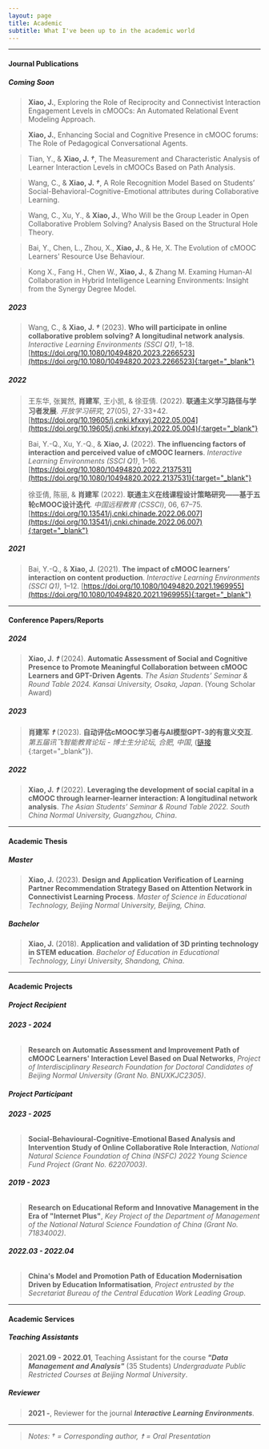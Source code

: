 ```yaml
---
layout: page
title: Academic
subtitle: What I've been up to in the academic world
---
```


------------------------
#### **Journal Publications**

<!-- ##### Working On
> 学习理论的发展与在线学习平台的演进研究.

> 新一代在线学习平台研究——cMOOC平台的设计与实现.

> 社区型课程教学范式研究. -->

##### **Coming Soon**
> **Xiao, J.**, Exploring the Role of Reciprocity and Connectivist Interaction Engagement Levels in
cMOOCs: An Automated Relational Event Modeling Approach.

> **Xiao, J.**, Enhancing Social and Cognitive Presence in cMOOC forums: The Role of Pedagogical Conversational Agents.

> Tian, Y., & **Xiao, J. _†_**, The Measurement and Characteristic Analysis of Learner Interaction Levels in cMOOCs Based on Path Analysis.

> Wang, C., & **Xiao, J. _†_**, A Role Recognition Model Based on Students’ Social-Behavioral-Cognitive-Emotional attributes during Collaborative Learning.

> Wang, C., Xu, Y., & **Xiao, J.**, Who Will be the Group Leader in Open Collaborative Problem Solving? Analysis Based on the Structural Hole Theory.

> Bai, Y., Chen, L., Zhou, X., **Xiao, J.**, & He, X. The Evolution of cMOOC Learners' Resource Use Behaviour.

> Kong X., Fang H., Chen W., **Xiao, J.**, & Zhang M. Examing Human-AI Collaboration in Hybrid Intelligence Learning Environments: Insight from the Synergy Degree Model.

##### **2023**
> Wang, C., & **Xiao, J. _†_** (2023). **Who will participate in online collaborative problem solving? A longitudinal network analysis**. _Interactive Learning Environments_ _(SSCI Q1)_, 1–18. [https://doi.org/10.1080/10494820.2023.2266523](https://doi.org/10.1080/10494820.2023.2266523){:target="_blank"}

##### **2022**
> 王东华, 张翼然, **肖建军**, 王小凯, & 徐亚倩. (2022). **联通主义学习路径与学习者发展**. _开放学习研究_, 27(05), 27-33+42. [https://doi.org/10.19605/j.cnki.kfxxyj.2022.05.004](https://doi.org/10.19605/j.cnki.kfxxyj.2022.05.004){:target="_blank"}  

>Bai, Y.-Q., Xu, Y.-Q., & **Xiao, J.** (2022). **The influencing factors of interaction and perceived value of cMOOC learners**. _Interactive Learning Environments_ _(SSCI Q1)_, 1–16. [https://doi.org/10.1080/10494820.2022.2137531](https://doi.org/10.1080/10494820.2022.2137531){:target="_blank"}  

> 徐亚倩, 陈丽, & **肖建军** (2022). **联通主义在线课程设计策略研究——基于五轮cMOOC设计迭代**. _中国远程教育_ _(CSSCI)_, 06, 67–75. [https://doi.org/10.13541/j.cnki.chinade.2022.06.007](https://doi.org/10.13541/j.cnki.chinade.2022.06.007){:target="_blank"}  

##### **2021**
> Bai, Y.-Q., & **Xiao, J.** (2021). **The impact of cMOOC learners’ interaction on content production**. _Interactive Learning Environments_ _(SSCI Q1)_, 1–12. [https://doi.org/10.1080/10494820.2021.1969955](https://doi.org/10.1080/10494820.2021.1969955){:target="_blank"}  

------------------------
#### **Conference Papers/Reports**

##### **2024**
> **Xiao, J. _☨_** (2024). **Automatic Assessment of Social and Cognitive Presence to Promote Meaningful Collaboration between cMOOC Learners and GPT-Driven Agents**. _The Asian Students’ Seminar & Round Table 2024. Kansai University, Osaka, Japan_. (Young Scholar Award)

##### **2023**
> **肖建军 _☨_** (2023). **自动评估cMOOC学习者与AI模型GPT-3的有意义交互**. _第五届讯飞智能教育论坛 - 博士生分论坛, 合肥, 中国_, ([链接](https://mp.weixin.qq.com/s/7-_0mHfx5NYpbzTdo-aESg){:target="_blank"}).

##### **2022**
> **Xiao, J. _☨_** (2022). **Leveraging the development of social capital in a cMOOC through learner-learner interaction: A longitudinal network analysis**. _The Asian Students’ Seminar & Round Table 2022. South China Normal University, Guangzhou, China_.

------------------------
#### **Academic Thesis**

##### **Master**
> **Xiao, J.** (2023). **Design and Application Verification of Learning Partner Recommendation Strategy Based on Attention Network in Connectivist Learning Process**. _Master of Science in Educational Technology, Beijing Normal University, Beijing, China_.

##### **Bachelor**
> **Xiao, J.** (2018). **Application and validation of 3D printing technology in STEM education**. _Bachelor of Education in Educational Technology, Linyi University, Shandong, China_.

------------------------
#### **Academic Projects**

##### **Project Recipient**
###### **2023 - 2024**
> **Research on Automatic Assessment and Improvement Path of cMOOC Learners' Interaction Level Based on Dual Networks**, _Project of Interdisciplinary Research Foundation for Doctoral Candidates of Beijing Normal University (Grant No. BNUXKJC2305)_.

##### **Project Participant**
###### **2023 - 2025**
> **Social-Behavioural-Cognitive-Emotional Based Analysis and Intervention Study of Online Collaborative Role Interaction**, _National Natural Science Foundation of China (NSFC) 2022 Young Science Fund Project (Grant No. 62207003)_.

###### **2019 - 2023**
> **Research on Educational Reform and Innovative Management in the Era of "Internet Plus"**, _Key Project of the Department of Management of the National Natural Science Foundation of China (Grant No. 71834002)_.

###### **2022.03 - 2022.04**
> **China's Model and Promotion Path of Education Modernisation Driven by Education Informatisation**, _Project entrusted by the Secretariat Bureau of the Central Education Work Leading Group_.

------------------------
#### **Academic Services**

##### **Teaching Assistants**
> **2021.09 - 2022.01**, Teaching Assistant for the course **_"Data Management and Analysis"_** (35 Students) _Undergraduate Public Restricted Courses at Beijing Normal University_.

##### **Reviewer**
> **2021 -**, Reviewer for the journal **_Interactive Learning Environments_**.

------------------------
> *Notes: † = Corresponding author, ☨ = Oral Presentation*

